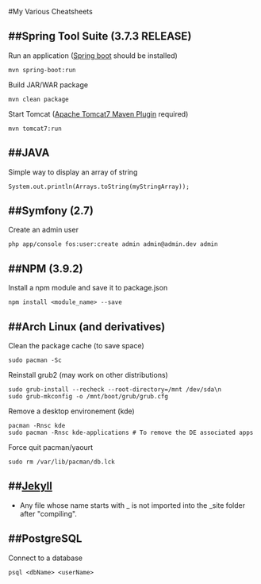 #My Various Cheatsheets

##Spring Tool Suite (3.7.3 RELEASE)
----------
Run an application ([Spring boot](http://projects.spring.io/spring-boot/#quick-start) should be installed)

    mvn spring-boot:run

Build JAR/WAR package

    mvn clean package

Start Tomcat ([Apache Tomcat7 Maven Plugin](http://mvnrepository.com/artifact/org.apache.tomcat.maven/tomcat7-maven-plugin/2.2) required)

    mvn tomcat7:run

##JAVA
----------
Simple way to display an array of string

    System.out.println(Arrays.toString(myStringArray));

##Symfony (2.7)
----------
Create an admin user

    php app/console fos:user:create admin admin@admin.dev admin

##NPM (3.9.2)
----------
Install a npm module and save it to package.json

    npm install <module_name> --save

##Arch Linux (and derivatives)
----------
Clean the package cache (to save space)

    sudo pacman -Sc

Reinstall grub2 (may work on other distributions)

    sudo grub-install --recheck --root-directory=/mnt /dev/sda\n
    sudo grub-mkconfig -o /mnt/boot/grub/grub.cfg

Remove a desktop environement (kde)

    pacman -Rnsc kde
    sudo pacman -Rnsc kde-applications # To remove the DE associated apps

Force quit pacman/yaourt

    sudo rm /var/lib/pacman/db.lck
    
##[Jekyll](https://jekyllrb.com/)
----------
- Any file whose name starts with _ is not imported into the _site folder after "compiling".

##PostgreSQL
----------
Connect to a database

    psql <dbName> <userName>
